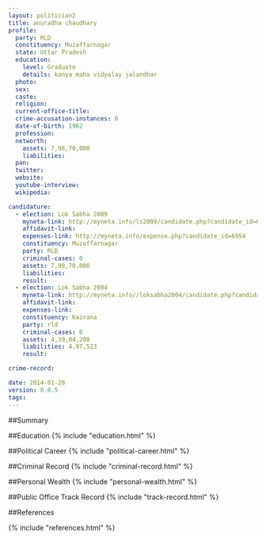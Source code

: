 ```yaml
---
layout: politician2
title: anuradha chaudhary
profile: 
  party: RLD
  constituency: Muzaffarnagar
  state: Uttar Pradesh
  education: 
    level: Graduate
    details: kanya maha vidyalay jalandhar
  photo: 
  sex: 
  caste: 
  religion: 
  current-office-title: 
  crime-accusation-instances: 0
  date-of-birth: 1962
  profession: 
  networth: 
    assets: 7,98,70,000
    liabilities: 
  pan: 
  twitter: 
  website: 
  youtube-interview: 
  wikipedia: 

candidature: 
  - election: Lok Sabha 2009
    myneta-link: http://myneta.info/ls2009/candidate.php?candidate_id=6954
    affidavit-link: 
    expenses-link: http://myneta.info/expense.php?candidate_id=6954
    constituency: Muzaffarnagar 
    party: RLD
    criminal-cases: 0
    assets: 7,98,70,000
    liabilities: 
    result:  
  - election: Lok Sabha 2004
    myneta-link: http://myneta.info//loksabha2004/candidate.php?candidate_id=4475
    affidavit-link: 
    expenses-link: 
    constituency: Kairana 
    party: rld
    criminal-cases: 0
    assets: 4,39,04,200
    liabilities: 4,97,523
    result:  

crime-record: 

date: 2014-01-28
version: 0.0.5
tags: 
---
```

##Summary


##Education
{% include "education.html" %}


##Political Career
{% include "political-career.html" %}


##Criminal Record
{% include "criminal-record.html" %}


##Personal Wealth
{% include "personal-wealth.html" %}


##Public Office Track Record
{% include "track-record.html" %}


##References


{% include "references.html" %}